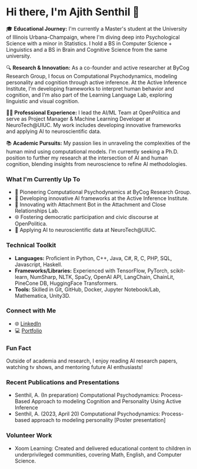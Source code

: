 # Hi there, I'm Ajith Senthil 👋

🎓 **Educational Journey:** I'm currently a Master's student at the University of Illinois Urbana-Champaign, where I'm diving deep into Psychological Science with a minor in Statistics. I hold a BS in Computer Science + Linguistics and a BS in Brain and Cognitive Science from the same university.

🔍 **Research & Innovation:** As a co-founder and active researcher at ByCog Research Group, I focus on Computational Psychodynamics, modeling personality and cognition through active inference. At the Active Inference Institute, I'm developing frameworks to interpret human behavior and cognition, and I'm also part of the Learning Language Lab, exploring linguistic and visual cognition.

👨‍💻 **Professional Experience:** I lead the AI/ML Team at OpenPolitica and serve as Project Manager & Machine Learning Developer at NeuroTech@UIUC. My work includes developing innovative frameworks and applying AI to neuroscientific data.

📚 **Academic Pursuits:** My passion lies in unraveling the complexities of the human mind using computational models. I'm currently seeking a Ph.D. position to further my research at the intersection of AI and human cognition, blending insights from neuroscience to refine AI methodologies.

### What I'm Currently Up To
- 🧠 Pioneering Computational Psychodynamics at ByCog Research Group.
- 🤖 Developing innovative AI frameworks at the Active Inference Institute.
- 💬 Innovating with Attachment Bot in the Attachment and Close Relationships Lab.
- 🌐 Fostering democratic participation and civic discourse at OpenPolitica.
- 🧬 Applying AI to neuroscientific data at NeuroTech@UIUC.

### Technical Toolkit
- **Languages:** Proficient in Python, C++, Java, C#, R, C, PHP, SQL, Javascript, Haskell.
- **Frameworks/Libraries:** Experienced with TensorFlow, PyTorch, scikit-learn, NumSharp, NLTK, SpaCy, OpenAI API, LangChain, ChainLit, PineCone DB, HuggingFace Transformers.
- **Tools:** Skilled in Git, GitHub, Docker, Jupyter Notebook/Lab, Mathematica, Unity3D.

### Connect with Me
- 🌐 [LinkedIn](https://www.linkedin.com/in/ajith-senthil)
- 💻 [Portfolio](https://ajithsenthil.com)

### Fun Fact
Outside of academia and research, I enjoy reading AI research papers, watching tv shows, and mentoring future AI enthusiasts!

### Recent Publications and Presentations
- Senthil, A. (In preparation) Computational Psychodynamics: Process-Based Approach to modeling Cognition and Personality Using Active Inference
- Senthil, A. (2023, April 20) Computational Psychodynamics: Process-based approach to modeling personality [Poster presentation]

### Volunteer Work
- Xoom Learning: Created and delivered educational content to children in underprivileged communities, covering Math, English, and Computer Science.
